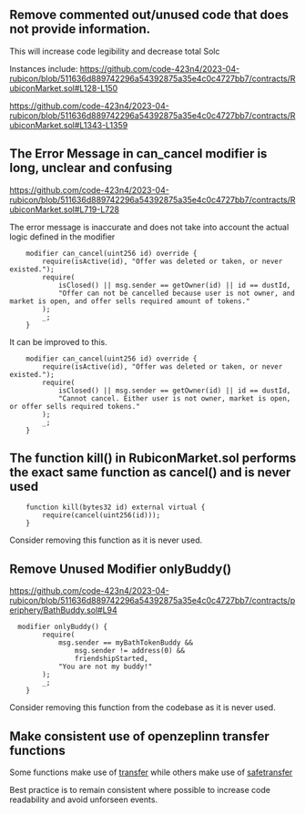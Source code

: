 Remove commented out/unused code that does not provide information.
---


This will increase code legibility and decrease total Solc

Instances include:
https://github.com/code-423n4/2023-04-rubicon/blob/511636d889742296a54392875a35e4c0c4727bb7/contracts/RubiconMarket.sol#L128-L150

https://github.com/code-423n4/2023-04-rubicon/blob/511636d889742296a54392875a35e4c0c4727bb7/contracts/RubiconMarket.sol#L1343-L1359


The Error Message in can_cancel modifier is long, unclear and confusing
---

https://github.com/code-423n4/2023-04-rubicon/blob/511636d889742296a54392875a35e4c0c4727bb7/contracts/RubiconMarket.sol#L719-L728

The error message is inaccurate and does not take into account the actual logic defined in the modifier

```
    modifier can_cancel(uint256 id) override {
        require(isActive(id), "Offer was deleted or taken, or never existed.");
        require(
            isClosed() || msg.sender == getOwner(id) || id == dustId,
            "Offer can not be cancelled because user is not owner, and market is open, and offer sells required amount of tokens."
        );
        _;
    }
```


It can be improved to this.


```
    modifier can_cancel(uint256 id) override {
        require(isActive(id), "Offer was deleted or taken, or never existed.");
        require(
            isClosed() || msg.sender == getOwner(id) || id == dustId,
            "Cannot cancel. Either user is not owner, market is open, or offer sells required tokens."
        );
        _;
    }

```

The function kill() in RubiconMarket.sol performs the exact same function as cancel() and is never used
--


```
    function kill(bytes32 id) external virtual {
        require(cancel(uint256(id)));
    }

```

Consider removing this function as it is never used. 

Remove Unused Modifier onlyBuddy()
--

https://github.com/code-423n4/2023-04-rubicon/blob/511636d889742296a54392875a35e4c0c4727bb7/contracts/periphery/BathBuddy.sol#L94

```
  modifier onlyBuddy() {
        require(
            msg.sender == myBathTokenBuddy &&
                msg.sender != address(0) &&
                friendshipStarted,
            "You are not my buddy!"
        );
        _;
    }
```

Consider removing this function from the codebase as it is never used.


Make consistent use of openzeplinn transfer functions
--


Some functions make use of [transfer](https://github.com/code-423n4/2023-04-rubicon/blob/511636d889742296a54392875a35e4c0c4727bb7/contracts/RubiconMarket.sol#L380)  while others make use of [safetransfer](https://github.com/code-423n4/2023-04-rubicon/blob/511636d889742296a54392875a35e4c0c4727bb7/contracts/periphery/BathBuddy.sol#L182)

Best practice is to remain consistent where possible to increase code readability and avoid unforseen events.  